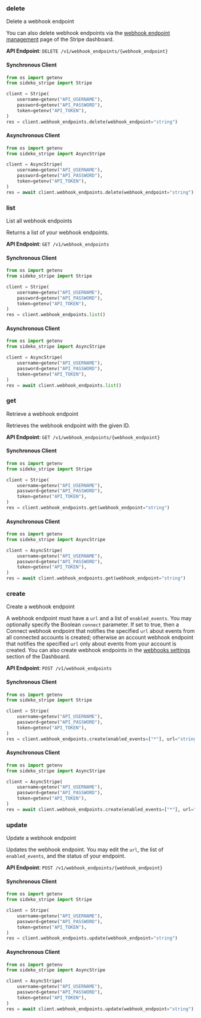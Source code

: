 
### delete <a name="delete"></a>
Delete a webhook endpoint

<p>You can also delete webhook endpoints via the <a href="https://dashboard.stripe.com/account/webhooks">webhook endpoint management</a> page of the Stripe dashboard.</p>

**API Endpoint**: `DELETE /v1/webhook_endpoints/{webhook_endpoint}`

#### Synchronous Client

```python
from os import getenv
from sideko_stripe import Stripe

client = Stripe(
    username=getenv("API_USERNAME"),
    password=getenv("API_PASSWORD"),
    token=getenv("API_TOKEN"),
)
res = client.webhook_endpoints.delete(webhook_endpoint="string")
```

#### Asynchronous Client

```python
from os import getenv
from sideko_stripe import AsyncStripe

client = AsyncStripe(
    username=getenv("API_USERNAME"),
    password=getenv("API_PASSWORD"),
    token=getenv("API_TOKEN"),
)
res = await client.webhook_endpoints.delete(webhook_endpoint="string")
```

### list <a name="list"></a>
List all webhook endpoints

<p>Returns a list of your webhook endpoints.</p>

**API Endpoint**: `GET /v1/webhook_endpoints`

#### Synchronous Client

```python
from os import getenv
from sideko_stripe import Stripe

client = Stripe(
    username=getenv("API_USERNAME"),
    password=getenv("API_PASSWORD"),
    token=getenv("API_TOKEN"),
)
res = client.webhook_endpoints.list()
```

#### Asynchronous Client

```python
from os import getenv
from sideko_stripe import AsyncStripe

client = AsyncStripe(
    username=getenv("API_USERNAME"),
    password=getenv("API_PASSWORD"),
    token=getenv("API_TOKEN"),
)
res = await client.webhook_endpoints.list()
```

### get <a name="get"></a>
Retrieve a webhook endpoint

<p>Retrieves the webhook endpoint with the given ID.</p>

**API Endpoint**: `GET /v1/webhook_endpoints/{webhook_endpoint}`

#### Synchronous Client

```python
from os import getenv
from sideko_stripe import Stripe

client = Stripe(
    username=getenv("API_USERNAME"),
    password=getenv("API_PASSWORD"),
    token=getenv("API_TOKEN"),
)
res = client.webhook_endpoints.get(webhook_endpoint="string")
```

#### Asynchronous Client

```python
from os import getenv
from sideko_stripe import AsyncStripe

client = AsyncStripe(
    username=getenv("API_USERNAME"),
    password=getenv("API_PASSWORD"),
    token=getenv("API_TOKEN"),
)
res = await client.webhook_endpoints.get(webhook_endpoint="string")
```

### create <a name="create"></a>
Create a webhook endpoint

<p>A webhook endpoint must have a <code>url</code> and a list of <code>enabled_events</code>. You may optionally specify the Boolean <code>connect</code> parameter. If set to true, then a Connect webhook endpoint that notifies the specified <code>url</code> about events from all connected accounts is created; otherwise an account webhook endpoint that notifies the specified <code>url</code> only about events from your account is created. You can also create webhook endpoints in the <a href="https://dashboard.stripe.com/account/webhooks">webhooks settings</a> section of the Dashboard.</p>

**API Endpoint**: `POST /v1/webhook_endpoints`

#### Synchronous Client

```python
from os import getenv
from sideko_stripe import Stripe

client = Stripe(
    username=getenv("API_USERNAME"),
    password=getenv("API_PASSWORD"),
    token=getenv("API_TOKEN"),
)
res = client.webhook_endpoints.create(enabled_events=["*"], url="string")
```

#### Asynchronous Client

```python
from os import getenv
from sideko_stripe import AsyncStripe

client = AsyncStripe(
    username=getenv("API_USERNAME"),
    password=getenv("API_PASSWORD"),
    token=getenv("API_TOKEN"),
)
res = await client.webhook_endpoints.create(enabled_events=["*"], url="string")
```

### update <a name="update"></a>
Update a webhook endpoint

<p>Updates the webhook endpoint. You may edit the <code>url</code>, the list of <code>enabled_events</code>, and the status of your endpoint.</p>

**API Endpoint**: `POST /v1/webhook_endpoints/{webhook_endpoint}`

#### Synchronous Client

```python
from os import getenv
from sideko_stripe import Stripe

client = Stripe(
    username=getenv("API_USERNAME"),
    password=getenv("API_PASSWORD"),
    token=getenv("API_TOKEN"),
)
res = client.webhook_endpoints.update(webhook_endpoint="string")
```

#### Asynchronous Client

```python
from os import getenv
from sideko_stripe import AsyncStripe

client = AsyncStripe(
    username=getenv("API_USERNAME"),
    password=getenv("API_PASSWORD"),
    token=getenv("API_TOKEN"),
)
res = await client.webhook_endpoints.update(webhook_endpoint="string")
```
